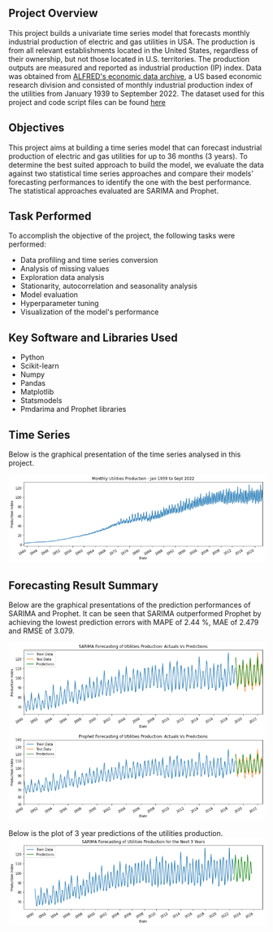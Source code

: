 ## Project Overview
This project builds a univariate time series model that forecasts monthly industrial production of electric and gas utilities in USA. The production is from all relevant establishments located in the United States, regardless of their ownership, but not those located in U.S. territories. The production outputs are measured and reported as industrial production (IP) index. Data was obtained from [ALFRED's economic data archive](https://fred.stlouisfed.org/series/IPG2211A2N), a US based economic research division and consisted of monthly industrial production index of the utilities from January 1939 to September 2022. The dataset used for this project and code script files can be found [here](https://github.com/Popseli/Forecasting-Industrial-Production-of-Electric-and-Gas-Utilities)
## Objectives
This project aims at building a time series model that can forecast industrial production of electric and gas utilities for up to 36 months (3 years). To determine the best suited approach to build the model, we evaluate the data against two statistical time series approaches and compare their models' forecasting performances to identify the one with the best performance. The statistical approaches evaluated are SARIMA and Prophet.
## Task Performed
To accomplish the objective of the project, the following tasks were performed:
- Data profiling and time series conversion
- Analysis of missing values
- Exploration data analysis
- Stationarity, autocorrelation and seasonality analysis
- Model evaluation
- Hyperparameter tuning
- Visualization of the model's performance
## Key Software and Libraries Used
* Python
* Scikit-learn
* Numpy
* Pandas
* Matplotlib
* Statsmodels
* Pmdarima and Prophet libraries

## Time Series
Below is the graphical presentation of the time series analysed in this project.

![Original data presentation](https://github.com/Popseli/Forecasting-Industrial-Production-of-Electric-and-Gas-Utilities/blob/main/Images/Time%20Series.png)

## Forecasting Result Summary
Below are the graphical presentations of the prediction performances of SARIMA and Prophet. It can be seen that SARIMA outperformed Prophet by achieving the lowest prediction errors with MAPE of 2.44 %, MAE of 2.479 and RMSE of 3.079.

![Visual of SARIMA forecasting performance](https://github.com/Popseli/Forecasting-Industrial-Production-of-Electric-and-Gas-Utilities/blob/main/Images/SARIMA%20performance.png)
![Visual of Prophet forecasting performance](https://github.com/Popseli/Forecasting-Industrial-Production-of-Electric-and-Gas-Utilities/blob/main/Images/Prophet%20performance.png)

Below is the plot of 3 year predictions of the utilities production.
![SARIMA forecasting of 3 year production of utilities](https://github.com/Popseli/Forecasting-Industrial-Production-of-Electric-and-Gas-Utilities/blob/main/Images/SARIMA%203%20year%20prediction.png)


